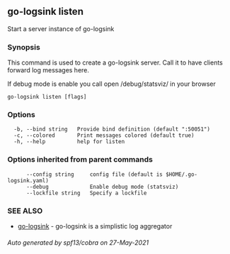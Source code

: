 ## go-logsink listen

Start a server instance of go-logsink

### Synopsis

This command is used to create a go-logsink server.
Call it to have clients forward log messages here.

If debug mode is enable you call open /debug/statsviz/ in your browser

```
go-logsink listen [flags]
```

### Options

```
  -b, --bind string   Provide bind definition (default ":50051")
  -c, --colored       Print messages colored (default true)
  -h, --help          help for listen
```

### Options inherited from parent commands

```
      --config string     config file (default is $HOME/.go-logsink.yaml)
      --debug             Enable debug mode (statsviz)
      --lockfile string   Specify a lockfile
```

### SEE ALSO

* [go-logsink](go-logsink.md)	 - go-logsink is a simplistic log aggregator

###### Auto generated by spf13/cobra on 27-May-2021
